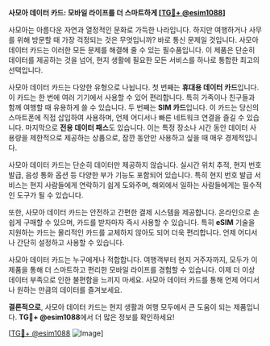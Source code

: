 **사모아 데이터 카드: 모바일 라이프를 더 스마트하게 [[TG💪+ @esim1088](https://t.me/s/esim1088)]**

사모아는 아름다운 자연과 열정적인 문화로 가득한 나라입니다. 하지만 여행하거나 사무를 위해 방문할 때 가장 걱정되는 것은 무엇입니까? 바로 통신 문제일 것입니다. 사모아 데이터 카드는 이러한 모든 문제를 해결해 줄 수 있는 필수품입니다. 이 제품은 단순히 데이터를 제공하는 것을 넘어, 현지 생활에 필요한 모든 서비스를 하나로 통합한 최고의 선택입니다.

사모아 데이터 카드는 다양한 유형으로 나뉩니다. 첫 번째는 **휴대용 데이터 카드**입니다. 이 카드는 한 번에 여러 기기에서 사용할 수 있어 편리합니다. 특히 가족이나 친구들과 함께 여행할 때 유용하게 쓸 수 있습니다. 두 번째는 **SIM 카드**입니다. 이 카드는 당신의 스마트폰에 직접 삽입하여 사용하며, 언제 어디서나 빠른 네트워크 연결을 즐길 수 있습니다. 마지막으로 **전용 데이터 패스**도 있습니다. 이는 특정 장소나 시간 동안 데이터 사용량을 제한적으로 제공하는 상품으로, 잠깐 동안만 사용하고 싶을 때 매우 경제적입니다.

사모아 데이터 카드는 단순히 데이터만 제공하지 않습니다. 실시간 위치 추적, 현지 번호 발급, 음성 통화 옵션 등 다양한 부가 기능도 포함되어 있습니다. 특히 현지 번호 발급 서비스는 현지 사람들에게 연락하기 쉽게 도와주며, 해외에서 일하는 사람들에게는 필수적인 도구가 될 수 있습니다.

또한, 사모아 데이터 카드는 안전하고 간편한 결제 시스템을 제공합니다. 온라인으로 손쉽게 구매할 수 있으며, 카드를 받자마자 즉시 사용할 수 있습니다. 특히 **eSIM** 기술을 지원하는 카드는 물리적인 카드를 교체하지 않아도 되어 더욱 편리합니다. 언제 어디서나 간단히 설정하고 사용할 수 있습니다.

사모아 데이터 카드는 누구에게나 적합합니다. 여행객부터 현지 거주자까지, 모두가 이 제품을 통해 더 스마트하고 편리한 모바일 라이프를 경험할 수 있습니다. 이제 더 이상 데이터 부족으로 인한 불편함을 느끼지 마세요. 사모아 데이터 카드를 통해 언제 어디서나 원하는 만큼의 데이터를 즐겨보세요.

**결론적으로**, 사모아 데이터 카드는 현지 생활과 여행 모두에서 큰 도움이 되는 제품입니다. **TG💪+ @esim1088**에서 더 많은 정보를 확인하세요! 

[[TG💪+ @esim1088](https://t.me/s/esim1088) ![Image](https://i.postimg.cc/Y0z9fWf4/image.png)]